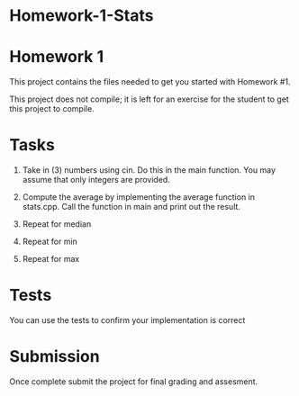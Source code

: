 # Homework-1-Stats
# Homework 1

This project contains the files needed to get you started
with Homework #1. 

This project does not compile; it is left for an
exercise for the student to get this project to compile. 

# Tasks

1. Take in (3) numbers using cin. Do this in the main function. You may assume that only integers are provided. 

2. Compute the average by implementing the average function in stats.cpp. Call the function in main and print out the result. 

3. Repeat for median

4. Repeat for min 

5. Repeat for max

# Tests

You can use the tests to confirm your implementation is correct

# Submission
Once complete submit the project for final grading and assesment. 
